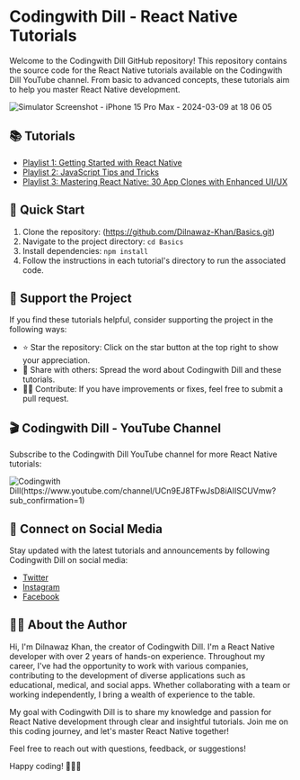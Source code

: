 # Codingwith Dill - React Native Tutorials

Welcome to the Codingwith Dill GitHub repository! This repository contains the source code for the React Native tutorials available on the Codingwith Dill YouTube channel. From basic to advanced concepts, these tutorials aim to help you master React Native development.



![Simulator Screenshot - iPhone 15 Pro Max - 2024-03-09 at 18 06 05](https://github.com/Dilnawaz-Khan/Podify/assets/59375537/63976b7d-c475-44e5-a416-80e1888ac0b3)

## 📚 Tutorials

- [Playlist 1: Getting Started with React Native](https://www.youtube.com/playlist?list=PLGfq5HREZt-pIW5tHHGhr28c4xAqkjPKg)
- [Playlist 2: JavaScript Tips and Tricks](https://www.youtube.com/playlist?list=PLGfq5HREZt-q2FP06Glvz_7qxxalfiLSt)
- [Playlist 3: Mastering React Native: 30 App Clones with Enhanced UI/UX](https://studio.youtube.com/playlist/PLGfq5HREZt-pMb6_a0Ow0yUurxB_J8V5R)
<!-- - [Tutorial 3: Building a Custom React Native Component](#) -->
<!-- Add more tutorials as you create them -->

## 🚀 Quick Start

1. Clone the repository: (https://github.com/Dilnawaz-Khan/Basics.git)
2. Navigate to the project directory: `cd Basics`
3. Install dependencies: `npm install`
4. Follow the instructions in each tutorial's directory to run the associated code.

## 🌟 Support the Project

If you find these tutorials helpful, consider supporting the project in the following ways:

- ⭐ Star the repository: Click on the star button at the top right to show your appreciation.
- 📢 Share with others: Spread the word about Codingwith Dill and these tutorials.
- 🧑‍💻 Contribute: If you have improvements or fixes, feel free to submit a pull request.

## 🎬 Codingwith Dill - YouTube Channel

Subscribe to the Codingwith Dill YouTube channel for more React Native tutorials:

![Codingwith Dill(https://www.youtube.com/channel/UCn9EJ8TFwJsD8iAIISCUVmw?sub_confirmation=1)](https://yt3.googleusercontent.com/9CiF9SpaPVDkHlmcdJMO3ZvRI10FIwkgqgDbBTpMbSEIYJwRmno3FANfrV4LfIU61olmo4R2=s160-c-k-c0x00ffffff-no-rj)


## 📱 Connect on Social Media

Stay updated with the latest tutorials and announcements by following Codingwith Dill on social media:

- [Twitter](https://twitter.com/this_is_dill)
- [Instagram](https://instagram.com/dill_sayss)
- [Facebook](https://www.facebook.com/learnbydill)
<!-- Add other social media platforms -->

## 👨‍💻 About the Author

Hi, I'm Dilnawaz Khan, the creator of Codingwith Dill. I'm a React Native developer with over 2 years of hands-on experience. Throughout my career, I've had the opportunity to work with various companies, contributing to the development of diverse applications such as educational, medical, and social apps. Whether collaborating with a team or working independently, I bring a wealth of experience to the table.

My goal with Codingwith Dill is to share my knowledge and passion for React Native development through clear and insightful tutorials. Join me on this coding journey, and let's master React Native together!

Feel free to reach out with questions, feedback, or suggestions!

Happy coding! 👩‍💻🚀
